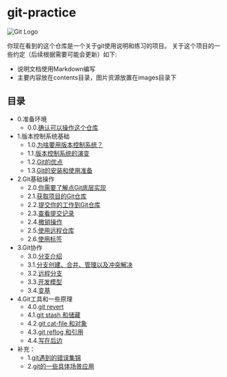 # git-practice

![Git Logo](https://github.com/op-y/git-practice/blob/master/images/git.png)

你现在看到的这个仓库是一个关于git使用说明和练习的项目。
关于这个项目的一些约定（后续根据需要可能会更新）如下: 
* 说明文档使用Markdown编写
* 主要内容放在contents目录，图片资源放置在images目录下


## 目录
- 0.准备环境
   - 0.0.[确认可以操作这个仓库](https://github.com/op-y/git-practice/blob/master/contents/0/prepare-the-environment.md)
- 1.版本控制系统基础
   - 1.0.[为啥要用版本控制系统？](https://github.com/op-y/git-practice/blob/master/contents/1/why-cvs.md)
   - 1.1.[版本控制系统的演变](https://github.com/op-y/git-practice/blob/master/contents/1/vcs-on-the-way.md)
   - 1.2.[Git的优点](https://github.com/op-y/git-practice/blob/master/contents/1/advantages-of-git.md)
   - 1.3.[Git的安装和使用准备](https://github.com/op-y/git-practice/blob/master/contents/1/prepare-git.md)
- 2.Git基础操作
   - 2.0.[你需要了解点Git底层实现](https://github.com/op-y/git-practice/blob/master/contents/2/first-glance-of-git-foundation.md)
   - 2.1.[获取项目的Git仓库](https://github.com/op-y/git-practice/blob/master/contents/2/get-repository.md)
   - 2.2.[提交你的工作到Git仓库](https://github.com/op-y/git-practice/blob/master/contents/2/commit-your-work.md)
   - 2.3.[查看提交记录](https://github.com/op-y/git-practice/blob/master/contents/2/commit-history.md)
   - 2.4.[撤销操作](https://github.com/op-y/git-practice/blob/master/contents/2/revoke-operations.md)
   - 2.5.[使用远程仓库](https://github.com/op-y/git-practice/blob/master/contents/2/remote-repository.md)
   - 2.6.[使用标签](https://github.com/op-y/git-practice/blob/master/contents/2/milestone-in-project.md)
- 3.Git协作
   - 3.0.[分支介绍](https://github.com/op-y/git-practice/blob/master/contents/3/introduce-to-branch.md)
   - 3.1.[分支创建、合并、管理以及冲突解决](https://github.com/op-y/git-practice/blob/master/contents/3/branch-detail.md)
   - 3.2.[远程分支](https://github.com/op-y/git-practice/blob/master/contents/3/remote-branch.md)
   - 3.3.[开发模型](https://github.com/op-y/git-practice/blob/master/contents/3/git-branching-model.md)
   - 3.4.[变基](https://github.com/op-y/git-practice/blob/master/contents/3/)
- 4.Git工具和一些原理
   - 4.0.[git revert](https://github.com/op-y/git-practice/blob/master/contents/4/)
   - 4.1.[git stash 和储藏](https://github.com/op-y/git-practice/blob/master/contents/4/)
   - 4.2.[git cat-file 和对象](https://github.com/op-y/git-practice/blob/master/contents/4/)
   - 4.3.[git reflog 和引用](https://github.com/op-y/git-practice/blob/master/contents/4/)
   - 4.4.[写在后边](https://github.com/op-y/git-practice/blob/master/contents/4/)
- 补充：
   - 1.[git遇到的错误集锦](https://github.com/op-y/git-practice/blob/master/contents/celine/error-collect.md)
   - 2.[git的一些具体场景应用](https://github.com/op-y/git-practice/blob/master/contents/celine/case-collect.md)
